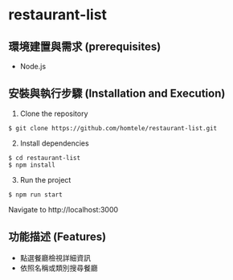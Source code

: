 # restaurant-list
## 環境建置與需求 (prerequisites)
* Node.js
## 安裝與執行步驟 (Installation and Execution)
1. Clone the repository
```
$ git clone https://github.com/homtele/restaurant-list.git
```
2. Install dependencies
```
$ cd restaurant-list
$ npm install
```
3. Run the project
```
$ npm run start
```
Navigate to http://localhost:3000
## 功能描述 (Features)
* 點選餐廳檢視詳細資訊
* 依照名稱或類別搜尋餐廳
